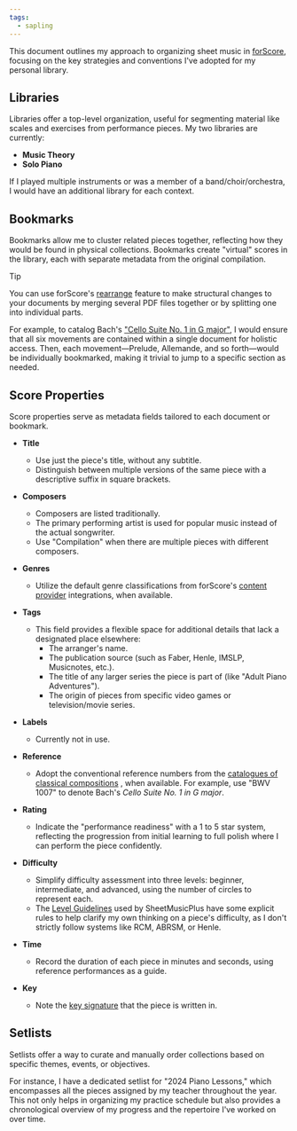 ```yaml
---
tags:
  - sapling
---
```

This document outlines my approach to organizing sheet music in [forScore](https://forscore.co/), focusing on the key strategies and conventions I've adopted for my personal library.

## Libraries

Libraries offer a top-level organization, useful for segmenting material like scales and exercises from performance pieces. My two libraries are currently:

- **Music Theory**
- **Solo Piano**

If I played multiple instruments or was a member of a band/choir/orchestra, I would have an additional library for each context.

## Bookmarks

Bookmarks  allow me to cluster related pieces together, reflecting how they would be found in physical collections. Bookmarks create "virtual" scores in the library, each with separate metadata from the original compilation.

> [!tip]
> You can use forScore's [rearrange](https://forscore.co/documentation/rearrange/) feature to make structural changes to your documents by merging several PDF files together or by splitting one into individual parts.

For example, to catalog Bach's ["Cello Suite No. 1 in G major"](<https://en.wikipedia.org/wiki/Cello_Suites_(Bach)>), I would ensure that all six movements are contained within a single document for holistic access. Then, each movement—Prelude, Allemande, and so forth—would be individually bookmarked, making it trivial to jump to a specific section as needed.

## Score Properties

Score properties serve as metadata fields tailored to each document or bookmark. 

- **Title**

  - Use just the piece's title, without any subtitle.
  - Distinguish between multiple versions of the same piece with a descriptive suffix in square brackets.

- **Composers**

  - Composers are listed traditionally.
  - The primary performing artist is used for popular music instead of the actual songwriter.
  - Use "Compilation" when there are multiple pieces with different composers.

- **Genres**

  - Utilize the default genre classifications from forScore's [content provider](https://forscore.co/content-providers/)  integrations, when available.

- **Tags**

  - This field provides a flexible space for additional details that lack a designated place elsewhere:
    - The arranger's name.
    - The publication source (such as Faber, Henle, IMSLP, Musicnotes, etc.).
    - The title of any larger series the piece is part of (like "Adult Piano Adventures").
    - The origin of pieces from specific video games or television/movie series.

- **Labels**

  - Currently not in use.

- **Reference**

  - Adopt the conventional reference numbers from the [catalogues of classical compositions](https://en.wikipedia.org/wiki/Catalogues_of_classical_compositions) , when available. For example, use "BWV 1007" to denote Bach's _Cello Suite No. 1 in G major_.

- **Rating**

  - Indicate the "performance readiness" with a 1 to 5 star system, reflecting the progression from initial learning to full polish where I can perform the piece confidently.

- **Difficulty**

  - Simplify difficulty assessment into three levels: beginner, intermediate, and advanced, using the number of circles to represent each.
  - The [Level Guidelines](https://www.sheetmusicplus.com/en/help/about-us/level-guidelines.html) used by SheetMusicPlus have some explicit rules to help clarify my own thinking on a piece's difficulty, as I don't strictly follow systems like RCM, ABRSM, or Henle.

- **Time**

  - Record the duration of each piece in minutes and seconds, using reference performances as a guide.

- **Key**
  - Note the  [key signature](https://en.wikipedia.org/wiki/Key_signature) that the piece is written in.

## Setlists

Setlists offer a way to curate and manually order collections based on specific themes, events, or objectives.

For instance, I have a dedicated setlist for "2024 Piano Lessons," which encompasses all the pieces assigned by my teacher throughout the year. This not only helps in organizing my practice schedule but also provides a chronological overview of my progress and the repertoire I've worked on over time.